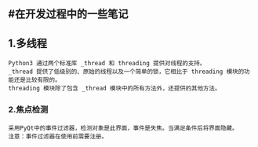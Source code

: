 #在开发过程中的一些笔记
-----  
## 1.多线程  
    Python3 通过两个标准库 _thread 和 threading 提供对线程的支持。
    _thread 提供了低级别的、原始的线程以及一个简单的锁，它相比于 threading 模块的功能还是比较有限的。
    threading 模块除了包含 _thread 模块中的所有方法外，还提供的其他方法。
    
    
### 2.焦点检测
    采用PyQt中的事件过滤器，检测对象是此界面，事件是失焦。当满足条件后将界面隐藏。  
    注意：事件过滤器在使用前需要注册。
















